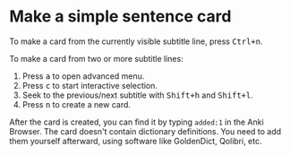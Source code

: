 # Make a simple sentence card

To make a card from the currently visible subtitle line, press <kbd>Ctrl+n</kbd>.

To make a card from two or more subtitle lines:

1) Press <kbd>a</kbd> to open advanced menu.
2) Press <kbd>c</kbd> to start interactive selection.
3) Seek to the previous/next subtitle with <kbd>Shift+h</kbd> and <kbd>Shift+l</kbd>.
4) Press <kbd>n</kbd> to create a new card.

After the card is created, you can find it by typing `added:1` in the Anki Browser.
The card doesn't contain dictionary definitions.
You need to add them yourself afterward, using software like GoldenDict, Qolibri, etc.
